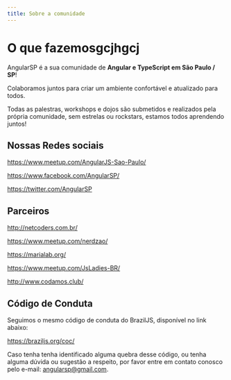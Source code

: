 ```yaml
---
title: Sobre a comunidade
---
```

# O que fazemosgcjhgcj

AngularSP é a sua comunidade de **Angular e TypeScript em São Paulo / SP**!

Colaboramos juntos para criar um ambiente confortável e atualizado para todos.

Todas as palestras, workshops e dojos são submetidos e realizados pela própria comunidade, sem estrelas ou rockstars, estamos todos aprendendo juntos!

## Nossas Redes sociais

https://www.meetup.com/AngularJS-Sao-Paulo/

https://www.facebook.com/AngularSP/

https://twitter.com/AngularSP

## Parceiros

http://netcoders.com.br/

https://www.meetup.com/nerdzao/

https://marialab.org/

https://www.meetup.com/JsLadies-BR/

http://www.codamos.club/

## Código de Conduta

Seguimos o mesmo código de conduta do BrazilJS, disponível no link abaixo:

https://braziljs.org/coc/

Caso tenha tenha identificado alguma quebra desse código, ou tenha alguma dúvida ou sugestão a respeito, por favor entre em contato conosco pelo e-mail: angularsp@gmail.com.

